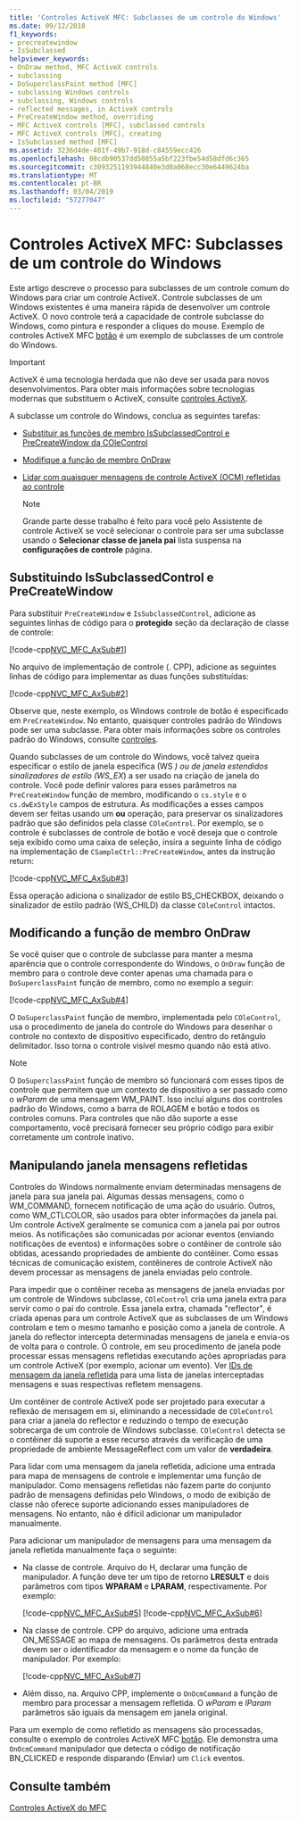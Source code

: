 ```yaml
---
title: 'Controles ActiveX MFC: Subclasses de um controle do Windows'
ms.date: 09/12/2018
f1_keywords:
- precreatewindow
- IsSubclassed
helpviewer_keywords:
- OnDraw method, MFC ActiveX controls
- subclassing
- DoSuperclassPaint method [MFC]
- subclassing Windows controls
- subclassing, Windows controls
- reflected messages, in ActiveX controls
- PreCreateWindow method, overriding
- MFC ActiveX controls [MFC], subclassed controls
- MFC ActiveX controls [MFC], creating
- IsSubclassed method [MFC]
ms.assetid: 3236d4de-401f-49b7-918d-c84559ecc426
ms.openlocfilehash: 08cdb90537dd50855a5bf223fbe54d58dfd6c365
ms.sourcegitcommit: c3093251193944840e3d0a068ecc30e6449624ba
ms.translationtype: MT
ms.contentlocale: pt-BR
ms.lasthandoff: 03/04/2019
ms.locfileid: "57277047"
---
```

# <a name="mfc-activex-controls-subclassing-a-windows-control"></a>Controles ActiveX MFC: Subclasses de um controle do Windows

Este artigo descreve o processo para subclasses de um controle comum do Windows para criar um controle ActiveX. Controle subclasses de um Windows existentes é uma maneira rápida de desenvolver um controle ActiveX. O novo controle terá a capacidade de controle subclasse do Windows, como pintura e responder a cliques do mouse. Exemplo de controles ActiveX MFC [botão](../visual-cpp-samples.md) é um exemplo de subclasses de um controle do Windows.

>[!IMPORTANT]
> ActiveX é uma tecnologia herdada que não deve ser usada para novos desenvolvimentos. Para obter mais informações sobre tecnologias modernas que substituem o ActiveX, consulte [controles ActiveX](activex-controls.md).

A subclasse um controle do Windows, conclua as seguintes tarefas:

- [Substituir as funções de membro IsSubclassedControl e PreCreateWindow da COleControl](#_core_overriding_issubclassedcontrol_and_precreatewindow)

- [Modifique a função de membro OnDraw](#_core_modifying_the_ondraw_member_function)

- [Lidar com quaisquer mensagens de controle ActiveX (OCM) refletidas ao controle](#_core_handling_reflected_window_messages)

   > [!NOTE]
   > Grande parte desse trabalho é feito para você pelo Assistente de controle ActiveX se você selecionar o controle para ser uma subclasse usando o **Selecionar classe de janela pai** lista suspensa na **configurações de controle** página.

##  <a name="_core_overriding_issubclassedcontrol_and_precreatewindow"></a> Substituindo IsSubclassedControl e PreCreateWindow

Para substituir `PreCreateWindow` e `IsSubclassedControl`, adicione as seguintes linhas de código para o **protegido** seção da declaração de classe de controle:

[!code-cpp[NVC_MFC_AxSub#1](../mfc/codesnippet/cpp/mfc-activex-controls-subclassing-a-windows-control_1.h)]

No arquivo de implementação de controle (. CPP), adicione as seguintes linhas de código para implementar as duas funções substituídas:

[!code-cpp[NVC_MFC_AxSub#2](../mfc/codesnippet/cpp/mfc-activex-controls-subclassing-a-windows-control_2.cpp)]

Observe que, neste exemplo, os Windows controle de botão é especificado em `PreCreateWindow`. No entanto, quaisquer controles padrão do Windows pode ser uma subclasse. Para obter mais informações sobre os controles padrão do Windows, consulte [controles](../mfc/controls-mfc.md).

Quando subclasses de um controle do Windows, você talvez queira especificar o estilo de janela específica (WS _) ou de janela estendidos sinalizadores de estilo (WS_EX_) a ser usado na criação de janela do controle. Você pode definir valores para esses parâmetros na `PreCreateWindow` função de membro, modificando o `cs.style` e o `cs.dwExStyle` campos de estrutura. As modificações a esses campos devem ser feitas usando um **ou** operação, para preservar os sinalizadores padrão que são definidos pela classe `COleControl`. Por exemplo, se o controle é subclasses de controle de botão e você deseja que o controle seja exibido como uma caixa de seleção, insira a seguinte linha de código na implementação de `CSampleCtrl::PreCreateWindow`, antes da instrução return:

[!code-cpp[NVC_MFC_AxSub#3](../mfc/codesnippet/cpp/mfc-activex-controls-subclassing-a-windows-control_3.cpp)]

Essa operação adiciona o sinalizador de estilo BS_CHECKBOX, deixando o sinalizador de estilo padrão (WS_CHILD) da classe `COleControl` intactos.

##  <a name="_core_modifying_the_ondraw_member_function"></a> Modificando a função de membro OnDraw

Se você quiser que o controle de subclasse para manter a mesma aparência que o controle correspondente do Windows, o `OnDraw` função de membro para o controle deve conter apenas uma chamada para o `DoSuperclassPaint` função de membro, como no exemplo a seguir:

[!code-cpp[NVC_MFC_AxSub#4](../mfc/codesnippet/cpp/mfc-activex-controls-subclassing-a-windows-control_4.cpp)]

O `DoSuperclassPaint` função de membro, implementada pelo `COleControl`, usa o procedimento de janela do controle do Windows para desenhar o controle no contexto de dispositivo especificado, dentro do retângulo delimitador. Isso torna o controle visível mesmo quando não está ativo.

> [!NOTE]
>  O `DoSuperclassPaint` função de membro só funcionará com esses tipos de controle que permitem que um contexto de dispositivo a ser passado como o *wParam* de uma mensagem WM_PAINT. Isso inclui alguns dos controles padrão do Windows, como a barra de ROLAGEM e botão e todos os controles comuns. Para controles que não dão suporte a esse comportamento, você precisará fornecer seu próprio código para exibir corretamente um controle inativo.

##  <a name="_core_handling_reflected_window_messages"></a> Manipulando janela mensagens refletidas

Controles do Windows normalmente enviam determinadas mensagens de janela para sua janela pai. Algumas dessas mensagens, como o WM_COMMAND, fornecem notificação de uma ação do usuário. Outros, como WM_CTLCOLOR, são usados para obter informações da janela pai. Um controle ActiveX geralmente se comunica com a janela pai por outros meios. As notificações são comunicadas por acionar eventos (enviando notificações de eventos) e informações sobre o contêiner de controle são obtidas, acessando propriedades de ambiente do contêiner. Como essas técnicas de comunicação existem, contêineres de controle ActiveX não devem processar as mensagens de janela enviadas pelo controle.

Para impedir que o contêiner receba as mensagens de janela enviadas por um controle de Windows subclasse, `COleControl` cria uma janela extra para servir como o pai do controle. Essa janela extra, chamada "reflector", é criada apenas para um controle ActiveX que as subclasses de um Windows controlam e tem o mesmo tamanho e posição como a janela de controle. A janela do reflector intercepta determinadas mensagens de janela e envia-os de volta para o controle. O controle, em seu procedimento de janela pode processar essas mensagens refletidas executando ações apropriadas para um controle ActiveX (por exemplo, acionar um evento). Ver [IDs de mensagem da janela refletida](../mfc/reflected-window-message-ids.md) para uma lista de janelas interceptadas mensagens e suas respectivas refletem mensagens.

Um contêiner de controle ActiveX pode ser projetado para executar a reflexão de mensagem em si, eliminando a necessidade de `COleControl` para criar a janela do reflector e reduzindo o tempo de execução sobrecarga de um controle de Windows subclasse. `COleControl` detecta se o contêiner dá suporte a esse recurso através da verificação de uma propriedade de ambiente MessageReflect com um valor de **verdadeira**.

Para lidar com uma mensagem da janela refletida, adicione uma entrada para mapa de mensagens de controle e implementar uma função de manipulador. Como mensagens refletidas não fazem parte do conjunto padrão de mensagens definidas pelo Windows, o modo de exibição de classe não oferece suporte adicionando esses manipuladores de mensagens. No entanto, não é difícil adicionar um manipulador manualmente.

Para adicionar um manipulador de mensagens para uma mensagem da janela refletida manualmente faça o seguinte:

- Na classe de controle. Arquivo do H, declarar uma função de manipulador. A função deve ter um tipo de retorno **LRESULT** e dois parâmetros com tipos **WPARAM** e **LPARAM**, respectivamente. Por exemplo:

   [!code-cpp[NVC_MFC_AxSub#5](../mfc/codesnippet/cpp/mfc-activex-controls-subclassing-a-windows-control_5.h)]
    [!code-cpp[NVC_MFC_AxSub#6](../mfc/codesnippet/cpp/mfc-activex-controls-subclassing-a-windows-control_6.h)]

- Na classe de controle. CPP do arquivo, adicione uma entrada ON_MESSAGE ao mapa de mensagens. Os parâmetros desta entrada devem ser o identificador da mensagem e o nome da função de manipulador. Por exemplo:

   [!code-cpp[NVC_MFC_AxSub#7](../mfc/codesnippet/cpp/mfc-activex-controls-subclassing-a-windows-control_7.cpp)]

- Além disso, na. Arquivo CPP, implemente o `OnOcmCommand` a função de membro para processar a mensagem refletida. O *wParam* e *lParam* parâmetros são iguais da mensagem em janela original.

Para um exemplo de como refletido as mensagens são processadas, consulte o exemplo de controles ActiveX MFC [botão](../visual-cpp-samples.md). Ele demonstra uma `OnOcmCommand` manipulador que detecta o código de notificação BN_CLICKED e responde disparando (Enviar) um `Click` eventos.

## <a name="see-also"></a>Consulte também

[Controles ActiveX do MFC](../mfc/mfc-activex-controls.md)
